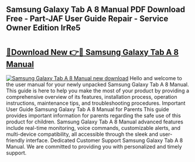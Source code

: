 ## Samsung Galaxy Tab A 8 Manual PDF Download Free - Part-JAF User Guide Repair - Service Owner Edition IrRe5

# <h2><a href="http://cf12649.oget.top/?id=Samsung+Galaxy+Tab+A+8+Manual">🔗Download New 👉🔴 Samsung Galaxy Tab A 8 Manual</a></h2>

[![Samsung Galaxy Tab A 8 Manual new download](https://i.imgur.com/5g1atiW.png)](http://cf12649.oget.top/?id=Samsung+Galaxy+Tab+A+8+Manual)
Hello and welcome to the user manual for your newly unpacked Samsung Galaxy Tab A 8 Manual. This guide is here to help you make the most of your product by providing a comprehensive overview of its features, installation process, operation instructions, maintenance tips, and troubleshooting procedures. Important User Guide Samsung Galaxy Tab A 8 Manual for Parents This guide provides important information for parents regarding the safe use of this product for children. Samsung Galaxy Tab A 8 Manual advanced features include real-time monitoring, voice commands, customizable alerts, and multi-device compatibility, all accessible through the sleek and user-friendly interface. Dedicated Customer Support Samsung Galaxy Tab A 8 Manual. We are committed to providing you with personalized and timely support.
